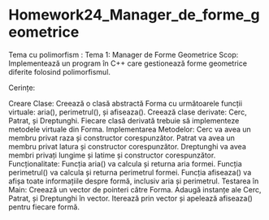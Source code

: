 # Homework24_Manager_de_forme_geometrice


Tema cu polimorfism :     Tema 1: Manager de Forme Geometrice
Scop: Implementează un program în C++ care gestionează forme
geometrice diferite folosind polimorfismul.

Cerințe:

Creare Clase:
Creează o clasă abstractă Forma cu următoarele funcții virtuale: aria(), perimetrul(), și afiseaza().
Creează clase derivate: Cerc, Patrat, și Dreptunghi. Fiecare clasă derivată trebuie să implementeze metodele virtuale din Forma.
Implementarea Metodelor:
Cerc va avea un membru privat raza și constructor corespunzător.
Patrat va avea un membru privat latura și constructor corespunzător.
Dreptunghi va avea membri privați lungime și latime și constructor corespunzător.
Funcționalitate:
Funcția aria() va calcula și returna aria formei.
Funcția perimetrul() va calcula și returna perimetrul formei.
Funcția afiseaza() va afișa toate informațiile despre formă, inclusiv aria și perimetrul.
Testarea în Main:
Creează un vector de pointeri către Forma.
Adaugă instanțe ale Cerc, Patrat, și Dreptunghi în vector.
Iterează prin vector și apelează afiseaza() pentru fiecare formă.
